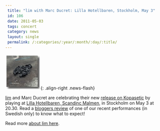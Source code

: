 ```yaml
---
 title: "lim with Marc Ducret: Lilla Hotellbaren, Stockholm, May 3"
 id: 106
 date: 2011-05-03
 tags: concert
 category: news
 layout: single
 permalink: /:categories/:year/:month/:day/:title/
---
```

![image-right](/assets/images/skivor/lim-ducret.jpg){: .align-right .news-flash}

<a href="http://www.henrikfrisk.com/index.jsp?metaId=music&id=proj&about=1&field=id&query=1">lim</a> and Marc Ducret are celebrating their new <a href="http://www.kopasetic.se/AlbumPP.asp?id=1651">release on Kopasetic</a> by playing at <a href="http://www.lillahotellbaren.blogspot.com/">Lilla Hotellbaren, Scandinc Malmen</a>, in Stockholm on May 3 at 20.30. Read a <a href="http://networkedblogs.com/fQebH">bloggers review</a> of one of our recent performances (in Swedish only) to know what to expect!
</p>
<p>
Read more <a href="http://www.henrikfrisk.com/index.jsp?metaId=music&id=proj&about=1&field=id&query=1">about lim here</a>.

